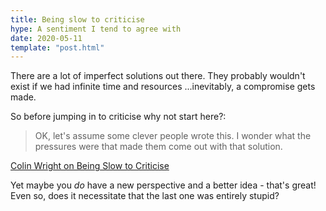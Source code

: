 ```yaml
---
title: Being slow to criticise
hype: A sentiment I tend to agree with
date: 2020-05-11
template: "post.html"
---
```


There are a lot of imperfect solutions out there. They probably wouldn't exist if we had infinite time and resources ...inevitably, a compromise gets made.

So before jumping in to criticise why not start here?:

> OK, let's assume some clever people wrote this. I wonder what the pressures were that made them come out with that solution.

[Colin Wright on Being Slow to Criticise](https://www.solipsys.co.uk/new/BeingSlowToCriticise.html)

Yet maybe you _do_ have a new perspective and a better idea - that's great! Even so, does it necessitate that the last one was entirely stupid?
